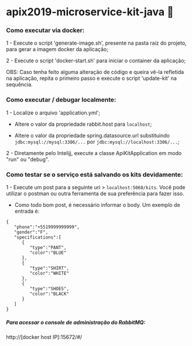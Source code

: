 # apix2019-microservice-kit-java :tshirt:

### Como executar via docker:

1 - Execute o script 'generate-image.sh', presente na pasta raiz do projeto, para gerar a imagem docker da aplicação;

2 - Execute o script 'docker-start.sh' para iniciar o container da aplicação;

OBS: Caso tenha feito alguma alteração de código e queira vê-la refletida na aplicação, repita o primeiro passo e execute o script 'update-kit' na sequência.  

### Como executar / debugar localmente:

1 - Localize o arquivo 'application.yml';

  - Altere o valor da propriedade rabbit.host para `localhost`;

  - Altere o valor da propriedade spring.datasource.url substituindo `jdbc:mysql://mysql:3306/...` por `jdbc:mysql://localhost:3306/...`;
  
2 - Diretamente pelo Intelijj, execute a classe ApiKitApplication em modo "run" ou "debug".

### Como testar se o serviço está salvando os kits devidamente:

1 - Execute um post para a seguinte uri > `localhost:5060/kits`. Você pode utilizar o postman ou outra ferramenta de sua preferência para fazer isso.
  - Como todo bom post, é necessário informar o body. Um exemplo de entrada é:
  
```
{
   "phone":"+5519999999999",
   "gender":"F",
   "specifications":[
      { 
         "type":"PANT",
         "color":"BLUE"
      },
      {
         "type":"SHIRT",
         "color":"WHITE"
      },
      {
         "type":"SHOES",
         "color":"BLACK"
      }
   ]
}
```

##### Para acessar o console de administração do RabbitMQ:
http://[docker host IP]:15672/#/

